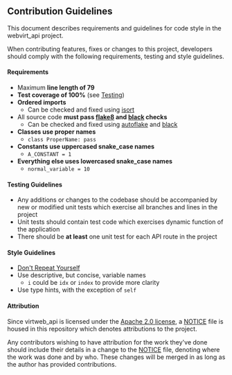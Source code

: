 Contribution Guidelines
-----------------------

This document describes requirements and guidelines for code style
in the webvirt_api project.

When contributing features, fixes or changes to this project, developers
should comply with the following requirements, testing and style guidelines.

#### Requirements

- Maximum **line length of 79**
- **Test coverage of 100%** (see [Testing](#testing))
- **Ordered imports**
    - Can be checked and fixed using [isort](https://pycqa.github.io/isort/)
- All source code **must pass [flake8](https://flake8.pycqa.org/en/latest/)
  and [black](https://github.com/psf/black) checks**
    - Can be checked and fixed using
      [autoflake](https://github.com/PyCQA/autoflake) and
      [black](https://github.com/psf/black)
- **Classes use proper names**
    - `class ProperName: pass`
- **Constants use uppercased snake_case names**
    - `A_CONSTANT = 1`
- **Everything else uses lowercased snake_case names**
    - `normal_variable = 10`

#### Testing Guidelines

- Any additions or changes to the codebase should be accompanied by new
  or modified unit tests which exercise all branches and lines in the
  project
- Unit tests should contain test code which exercises dynamic function of
  the application
- There should be **at least** one unit test for each API route in the
  project


#### Style Guidelines

- [Don't Repeat Yourself](https://en.wikipedia.org/wiki/Don%27t_repeat_yourself)
- Use descriptive, but concise, variable names
    - `i` could be `idx` or `index` to provide more clarity
- Use type hints, with the exception of `self`

#### Attribution

Since virtweb_api is licensed under the [Apache 2.0 license](LICENSE), a
[NOTICE](NOTICE) file is housed in this repository which denotes attributions
to the project.

Any contributors wishing to have attribution for the work they've done
should include their details in a change to the [NOTICE](NOTICE) file,
denoting where the work was done and by who. These changes will be
merged in as long as the author has provided contributions.
